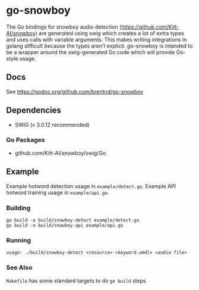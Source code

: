 # go-snowboy

The Go bindings for snowboy audio detection (https://github.com/Kitt-AI/snowboy) are generated using swig which
 creates a lot of extra types and uses calls with variable arguments. This makes writing integrations in golang difficult
 because the types aren't explicit. go-snowboy is intended to be a wrapper around the swig-generated Go code which will
 provide Go-style usage.

## Docs
See https://godoc.org/github.com/brentnd/go-snowboy

## Dependencies
* SWIG (v 3.0.12 recommended)

### Go Packages
* github.com/Kitt-AI/snowboy/swig/Go

## Example

Example hotword detection usage in `example/detect.go`.
Example API hotword training usage in `example/api.go`.

### Building
```
go build -o build/snowboy-detect example/detect.go
go build -o build/snowboy-api example/api.go
```

### Running
```
usage: ./build/snowboy-detect <resource> <keyword.umdl> <audio file>
```

### See Also
`Makefile` has some standard targets to do `go build` steps
